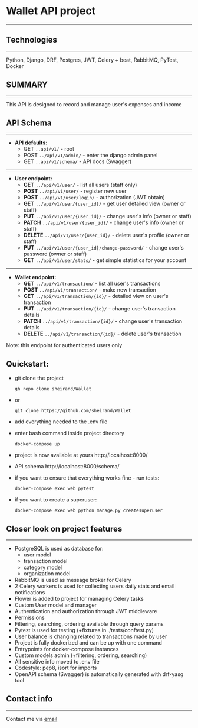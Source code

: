 # Wallet API project

---

 
 ## Technologies

---
 Python, Django, DRF, Postgres, JWT, Celery + beat, RabbitMQ, PyTest, Docker 

 ## SUMMARY

---
 This API is designed to record and manage user's expenses and income


 ## API Schema

---

- **API defaults**:
    - GET `..api/v1/` - root
    - POST `../api/v1/admin/` - enter the django admin panel
    - GET `..api/v1/schema/` - API docs (Swagger)
___
 - **User endpoint:**
    - **GET** `../api/v1/user/`   - list all users (staff only)
    - **POST** `../api/v1/user/` - register new user
    - **POST** `../api/v1/user/login/` - authorization (JWT obtain)
    - **GET** `../api/v1/user/{user_id}/` - get user detailed view (owner or staff)
    - **PUT** `../api/v1/user/{user_id}/` - change user's info (owner or staff)
    - **PATCH** `../api/v1/user/{user_id}/` - change user's info (owner or staff)
    - **DELETE** `../api/v1/user/{user_id}/` - delete user's profile (owner or staff)
    - **PUT** `../api/v1/user/{user_id}/change-password/` - change user's password (owner or staff) 
    - **GET** `../api/v1/user/stats/` - get simple statistics for your account
___
 - **Wallet endpoint:**
    - **GET** `../api/v1/transaction/` - list all user's transactions
    - **POST** `../api/v1/transaction/` - make new transaction
    - **GET** `../api/v1/transaction/{id}/` - detailed view on user's transaction
    - **PUT** `../api/v1/transaction/{id}/` - change user's transaction details
    - **PATCH** `../api/v1/transaction/{id}/` - change user's transaction details
    - **DELETE** `../api/v1/transaction/{id}/` - delete user's transaction

Note: this endpoint for authenticated users only

## Quickstart:
- git clone the project
 
      gh repo clone sheirand/Wallet
      
- or
    
      git clone https://github.com/sheirand/Wallet

- add everything needed to the .env file
- enter bash command inside project directory

      docker-compose up

- project is now available at yours  http://localhost:8000/

- API schema http://localhost:8000/schema/

- if you want to ensure that everything works fine - run tests:

      docker-compose exec web pytest
 
- if you want to create a superuser:
 
      docker-compose exec web python manage.py createsuperuser


## Closer look on project features
___

- PostgreSQL is used as database for:
  - user model
  - transaction model
  - category model
  - organization model
- RabbitMQ is used as message broker for Celery 
- 2 Celery workers is used for collecting users daily stats and email notifications 
- Flower is added to project for managing Celery tasks
- Custom User model and manager
- Authentication and authorization through JWT middleware 
- Permissions
- Filtering, searching, ordering available through query params
- Pytest is used for testing (+fixtures in ./tests/conftest.py)
- User balance is changing related to transactions made by user
- Project is fully dockerized and can be up with one command
- Entrypoints for docker-compose instances
- Custom models admin (+filtering, ordering, searching) 
- All sensitive info moved to .env file
- Codestyle: pep8, isort for imports
- OpenAPI schema (Swagger) is automatically generated with drf-yasg tool

## Contact info

___
Contact me via [email](mailto:eugene.osakovich@gmail.com) 